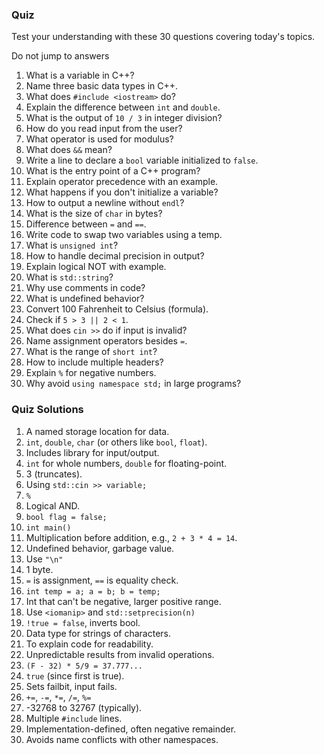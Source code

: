 ### Quiz
Test your understanding with these 30 questions covering today's topics.

Do not jump to answers

1. What is a variable in C++?  
2. Name three basic data types in C++.  
3. What does `#include <iostream>` do?  
4. Explain the difference between `int` and `double`.  
5. What is the output of `10 / 3` in integer division?  
6. How do you read input from the user?  
7. What operator is used for modulus?  
8. What does `&&` mean?  
9. Write a line to declare a `bool` variable initialized to `false`.  
10. What is the entry point of a C++ program?  
11. Explain operator precedence with an example.  
12. What happens if you don't initialize a variable?  
13. How to output a newline without `endl`?  
14. What is the size of `char` in bytes?  
15. Difference between `=` and `==`.  
16. Write code to swap two variables using a temp.  
17. What is `unsigned int`?  
18. How to handle decimal precision in output?  
19. Explain logical NOT with example.  
20. What is `std::string`?  
21. Why use comments in code?  
22. What is undefined behavior?  
23. Convert 100 Fahrenheit to Celsius (formula).  
24. Check if `5 > 3 || 2 < 1`.  
25. What does `cin >>` do if input is invalid?  
26. Name assignment operators besides `=`.  
27. What is the range of `short int`?  
28. How to include multiple headers?  
29. Explain `%` for negative numbers.  
30. Why avoid `using namespace std;` in large programs?


### Quiz Solutions
1. A named storage location for data.  
2. `int`, `double`, `char` (or others like `bool`, `float`).  
3. Includes library for input/output.  
4. `int` for whole numbers, `double` for floating-point.  
5. 3 (truncates).  
6. Using `std::cin >> variable;`  
7. `%`  
8. Logical AND.  
9. `bool flag = false;`  
10. `int main()`  
11. Multiplication before addition, e.g., `2 + 3 * 4 = 14`.  
12. Undefined behavior, garbage value.  
13. Use `"\n"`  
14. 1 byte.  
15. `=` is assignment, `==` is equality check.  
16. `int temp = a; a = b; b = temp;`  
17. Int that can't be negative, larger positive range.  
18. Use `<iomanip>` and `std::setprecision(n)`  
19. `!true = false`, inverts bool.  
20. Data type for strings of characters.  
21. To explain code for readability.  
22. Unpredictable results from invalid operations.  
23. `(F - 32) * 5/9 = 37.777...`  
24. `true` (since first is true).  
25. Sets failbit, input fails.  
26. `+=`, `-=`, `*=`, `/=`, `%=`  
27. -32768 to 32767 (typically).  
28. Multiple `#include` lines.  
29. Implementation-defined, often negative remainder.  
30. Avoids name conflicts with other namespaces.
